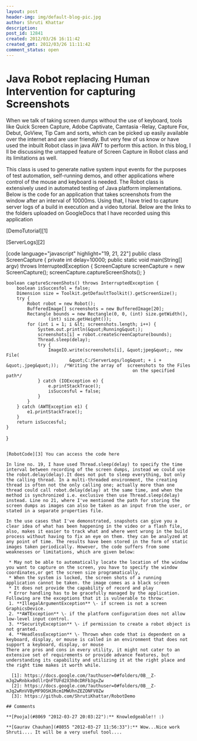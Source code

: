 ```yaml
---
layout: post
header-img: img/default-blog-pic.jpg
author: Shruti Khattar
description: 
post_id: 12841
created: 2012/03/26 16:11:42
created_gmt: 2012/03/26 11:11:42
comment_status: open
---
```


# Java Robot replacing Human Intervention for capturing Screenshots

When we talk of taking screen dumps without the use of keyboard, tools like Quick Screen Capture, Adobe Captivate, Camtasia -Relay, Capture Fox, Debut, GoView, Tip Cam and sorts, which can be picked up easily available over the internet and are user friendly. But very few of us know or have used the inbuilt Robot class in java AWT to perform this action. In this blog, I ll be discussing the untapped feature of Screen Capture in Robot class and its limitations as well.

This class is used to generate native system input events for the purposes of test automation, self-running demos, and other applications where control of the mouse and keyboard is needed. The Robot class is extensively used in automated testing of Java platform implementations. Below is the code for an application that takes screenshots from the window after an interval of 10000ms. Using that, I have tried to capture server logs of a build in execution and a video tutorial. Below are the links to the folders uploaded on GoogleDocs that I have recorded using this application

[DemoTutorial][1]

[ServerLogs][2]

[code language="javascript" highlight="19, 21, 22"] public class ScreenCapture { private int delay=10000; public static void main(String[] argv) throws InterruptedException { ScreenCapture screenCapture = new ScreenCapture(); screenCapture.captureScreenShots(); }
    
    
    boolean captureScreenShots() throws InterruptedException {
        boolean isSuccesfol = false;
        Dimension size = Toolkit.getDefaultToolkit().getScreenSize();
        try {
            Robot robot = new Robot();
            BufferedImage[] screenshots = new BufferedImage[20];
            Rectangle bounds = new Rectangle(0, 0, (int) size.getWidth(),
                    (int) size.getHeight());
            for (int i = 1; i &lt; screenshots.length; i++) {
                System.out.println(&quot;Running&quot;);
                screenshots[i] = robot.createScreenCapture(bounds);
                Thread.sleep(delay);
                try {
                    ImageIO.write(screenshots[i], &quot;jpeg&quot;, new File(
                            &quot;C:/ServerLogs/log&quot; + i + &quot;.jpeg&quot;));  /*Writing the array of  screenshots to the Files
                                                    on the specified path*/
                } catch (IOException e) {
                    e.printStackTrace();
                    isSuccesful = false;
                }
            }
        } catch (AWTException e1) {
            e1.printStackTrace();
        }
        return isSuccesful;
    }
    

} 
 ```

[RobotCode][3] You can access the code here

In line no. 19, I have used Thread.sleep(delay) to specify the time interval between recording of the screen dumps, instead we could use the robot.delay(delay).It does not put to sleep everything, but only the calling thread. In a multi-threaded environment, the creating thread is often not the only calling one; actually more than one thread could call robot.delay(delay) at the same time, and when the method is synchronized i.e. exclusive then use Thread.sleep(delay) instead. Line no 21, where I've mentioned the path for storing the screen dumps as images can also be taken as an input from the user, or stated in a separate properties file.

In the use cases that I've demonstrated, snapshots can give you a clear idea of what has been happening in the video or a flash file, also, makes it easier to track what and where went wrong in the build process without having to fix an eye on them. they can be analyzed at any point of time. The results have been stored in the form of static images taken periodically. However, the code suffers from some weaknesses or limitations, which are given below: 

  * May not be able to automatically locate the location of the window you want to capture on the screen, you have to specify the window coordinates,or get the screen size programatically,
  * When the system is locked, the screen shots of a running application cannot be taken. the image comes as a black screen
  * It does not provide the capability of record and play
  * Error handling has to be gracefully managed by the application.
Following are the exceptions that it is vulnerable to throw: 
  1. **IllegalArgumentException** \- if screen is not a screen GraphicsDevice.
  2. **AWTException** \- if the platform configuration does not allow low-level input control.
  3. **SecurityException** \- if permission to create a robot object is not granted.
  4. **HeadlessException** \- Thrown when code that is dependent on a keyboard, display, or mouse is called in an environment that does not support a keyboard, display, or mouse
There are pros and cons in every utility, it might not cater to an extensive set of requirements or provide advance features, but understanding its capability and utilizing it at the right place and the right time makes it worth while.

   [1]: https://docs.google.com/?authuser=0#folders/0B__Z-mJq2wRnbkx0dllrQnFTUFd2X3h0cDRFb3gxZw
   [2]: https://docs.google.com/?authuser=0#folders/0B__Z-mJq2wRnVVByMF9OSHJRcm1MWUhnZEZONFV0Zw
   [3]: https://github.com/ShrutiKhattar/RobotDemo

## Comments

**[Pooja](#8069 "2012-03-27 20:03:22"):** Knowledgeable!! :)

**[Gaurav Chauhan](#8055 "2012-03-27 11:56:33"):** Wow...Nice work Shruti.... It will be a very useful tool....

